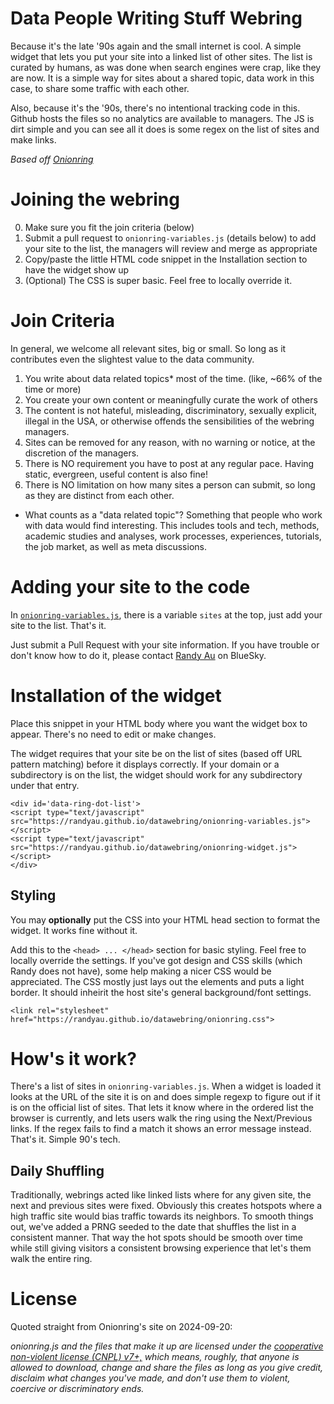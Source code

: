 # Data People Writing Stuff Webring

Because it's the late '90s again and the small internet is cool.
A simple widget that lets you put your site into a linked list of other sites. 
The list is curated by humans, as was done when search engines were crap, like they are now.
It is a simple way for sites about a shared topic, data work in this case, to share some traffic with each other.

Also, because it's the '90s, there's no intentional tracking code in this. 
Github hosts the files so no analytics are available to managers. 
The JS is dirt simple and you can see all it does is some regex on the list of sites and make links.

_Based off [Onionring](https://garlic.garden/onionring)_

# Joining the webring

0. Make sure you fit the join criteria (below)
1. Submit a pull request to `onionring-variables.js` (details below) to add your site to the list, the managers will review and merge as appropriate
2. Copy/paste the little HTML code snippet in the Installation section to have the widget show up
3. (Optional) The CSS is super basic. Feel free to locally override it.

# Join Criteria

In general, we welcome all relevant sites, big or small. So long as it contributes even the slightest value to the data community.

1. You write about data related topics* most of the time. (like, ~66% of the time or more)
2. You create your own content or meaningfully curate the work of others
3. The content is not hateful, misleading, discriminatory, sexually explicit, illegal in the USA, or otherwise offends the sensibilities of the webring managers.
4. Sites can be removed for any reason, with no warning or notice, at the discretion of the managers.
5. There is NO requirement you have to post at any regular pace. Having static, evergreen, useful content is also fine!
6. There is NO limitation on how many sites a person can submit, so long as they are distinct from each other.

* What counts as a "data related topic"? Something that people who work with data would find interesting.
This includes tools and tech, methods, academic studies and analyses, work processes, experiences, tutorials, the job market, as well as meta discussions.

# Adding your site to the code

In [`onionring-variables.js`](https://github.com/randyau/datawebring/blob/main/onionring-variables.js#L9), 
there is a variable `sites` at the top, just add your site to the list. That's it.

Just submit a Pull Request with your site information. 
If you have trouble or don't know how to do it, please contact [Randy Au](https://bsky.app/profile/randyau.com) on BlueSky.

# Installation of the widget

Place this snippet in your HTML body where you want the widget box to appear.
There's no need to edit or make changes.

The widget requires that your site be on the list of sites (based off URL pattern matching) before it displays correctly.
If your domain or a subdirectory is on the list, the widget should work for any subdirectory under that entry.

```
<div id='data-ring-dot-list'>
<script type="text/javascript" src="https://randyau.github.io/datawebring/onionring-variables.js"></script>
<script type="text/javascript" src="https://randyau.github.io/datawebring/onionring-widget.js"></script>
</div>
```

## Styling

You may **optionally** put the CSS into your HTML head section to format the widget. It works fine without it.

Add this to the `<head> ... </head>` section for basic styling. Feel free to locally override the settings.
If you've got design and CSS skills (which Randy does not have), some help making a nicer CSS would be appreciated.
The CSS mostly just lays out the elements and puts a light border. It should inheirit the host site's general background/font settings.


```
<link rel="stylesheet" href="https://randyau.github.io/datawebring/onionring.css">
```

# How's it work?

There's a list of sites in `onionring-variables.js`.
When a widget is loaded it looks at the URL of the site it is on and does simple regexp to figure out if it is on the official list of sites.
That lets it know where in the ordered list the browser is currently, and lets users walk the ring using the Next/Previous links. 
If the regex fails to find a match it shows an error message instead. That's it. Simple 90's tech.

## Daily Shuffling

Traditionally, webrings acted like linked lists where for any given site, the next and previous sites were fixed.
Obviously this creates hotspots where a high traffic site would bias traffic towards its neighbors.
To smooth things out, we've added a PRNG seeded to the date that shuffles the list in a consistent manner. 
That way the hot spots should be smooth over time while still giving visitors a consistent browsing experience that let's them walk the entire ring.

# License

Quoted straight from Onionring's site on 2024-09-20:

_onionring.js and the files that make it up are licensed under the [cooperative non-violent license (CNPL) v7+,](https://thufie.lain.haus/NPL.html) which means, roughly, that anyone is allowed to download, change and share the files as long as you give credit, disclaim what changes you've made, and don't use them to violent, coercive or discriminatory ends._
